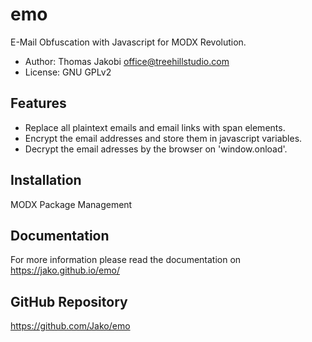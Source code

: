 # emo

E-Mail Obfuscation with Javascript for MODX Revolution.

- Author: Thomas Jakobi <office@treehillstudio.com>
- License: GNU GPLv2

## Features

- Replace all plaintext emails and email links with span elements.
- Encrypt the email addresses and store them in javascript variables.
- Decrypt the email adresses by the browser on 'window.onload'.

## Installation

MODX Package Management

## Documentation

For more information please read the documentation on https://jako.github.io/emo/

## GitHub Repository

https://github.com/Jako/emo
